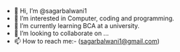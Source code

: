- 👋 Hi, I’m @sagarbalwani1
- 👀 I’m interested in Computer, coding and programming.
- 🌱 I’m currently learning BCA at a university.
- 💞️ I’m looking to collaborate on ...
- 📫 How to reach me:- (sagarbalwani1@gmail.com)

<!---
sagarbalwani1/sagarbalwani1 is a ✨ special ✨ repository because its `README.md` (this file) appears on your GitHub profile.
You can click the Preview link to take a look at your changes.
--->
